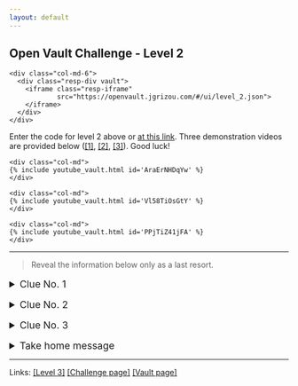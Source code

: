 ```yaml
---
layout: default
---
```


## Open Vault Challenge - Level 2

<div class="container">
  <div class="row align-items-center justify-content-center">

    <div class="col-md-6">
      <div class="resp-div vault">
        <iframe class="resp-iframe"
                src="https://openvault.jgrizou.com/#/ui/level_2.json">
        </iframe>
      </div>
    </div>

  </div>
</div>

Enter the code for level 2 above or [at this link](https://openvault.jgrizou.com/#/ui/level_2.json). Three demonstration videos are provided below ([[1]](https://www.youtube.com/embed/AraErNHDqYw), [[2]](https://www.youtube.com/embed/Vl58TiOsGtY), [[3]](https://www.youtube.com/embed/PPjTiZ41jFA)). Good luck!

<div class="container">
  <div class="row align-items-center justify-content-center">

    <div class="col-md">
    {% include youtube_vault.html id='AraErNHDqYw' %}
    </div>

    <div class="col-md">
    {% include youtube_vault.html id='Vl58TiOsGtY' %}
    </div>

    <div class="col-md">
    {% include youtube_vault.html id='PPjTiZ41jFA' %}
    </div>

  </div>
</div>

---

> Reveal the information below only as a last resort.

<details>
  <summary style="margin-top: 1rem; font-size: 1.10rem;">Clue No. 1</summary>

  <br>

  <p>See the code you are entering below or <a href="https://openvault.jgrizou.com/#/ui/level_2_visible.json">at this link</a>.</p>

  <div class="container">
    <div class="row align-items-center justify-content-center">

      <div class="col-md-6">
        <div class="resp-div vault">
          <iframe class="resp-iframe"
                  src="https://openvault.jgrizou.com/#/ui/level_2_visible.json">
          </iframe>
        </div>
      </div>

    </div>
  </div>

</details>

<details>
  <summary style="margin-top: 1rem; font-size: 1.10rem;">Clue No. 2</summary>

  <br>

  <p>What you see it not always what it means.</p>

</details>

<details>
  <summary style="margin-top: 1rem; font-size: 1.10rem;">Clue No. 3</summary>

  <br>

  <p>The meaning (yellow or grey) of each button is linked to their position (left or right) and not to their actual colors (yellow or grey). The color of the buttons are randomly swapped after every click. Hence, to choose which button to click, you need to consider the position of the buttons not their colors.</p>

</details>

<details>
  <summary style="margin-top: 1rem; font-size: 1.10rem;">Take home message</summary>

  <br>

  <p>The meaning (yellow or grey) of a button can be associated with its position, rather than the color displayed on it.</p>

</details>

---

Links: [[Level 3]](../level-3/) [[Challenge page]](../) [[Vault page]](../../)
